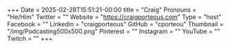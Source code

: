 +++
Date = 2025-02-28T15:51:21-00:00
title = "Craig"
Pronouns = "He/Him"
Twitter = ""
Website = "https://craigporteous.com"
Type = "host"
Facebook = ""
Linkedin = "craigporteous"
GitHub = "cporteou"
Thumbnail = "/img/Podcasting500x500.png"
Pinterest = ""
Instagram = ""
YouTube = ""
Twitch = ""
+++
